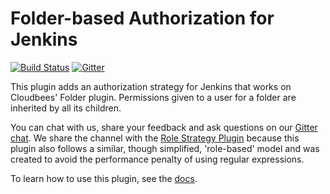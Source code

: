 # Folder-based Authorization for Jenkins

[![Build Status](https://ci.jenkins.io/job/Plugins/job/folder-auth-plugin/job/master/badge/icon)](https://ci.jenkins.io/job/Plugins/job/folder-auth-plugin/job/master/)
[![Gitter](https://badges.gitter.im/jenkinsci/role-strategy-plugin.svg)](https://gitter.im/jenkinsci/role-strategy-plugin?utm_source=badge&utm_medium=badge&utm_campaign=pr-badge)

This plugin adds an authorization strategy for Jenkins that works on Cloudbees' Folder plugin.
Permissions given to a user for a folder are inherited by all its children.

You can chat with us, share your feedback and ask questions on our [Gitter chat](https://gitter.im/jenkinsci/role-strategy-plugin).
We share the channel with the [Role Strategy Plugin](https://github.com/jenkinsci/role-strategy-plugin)
because this plugin also follows a similar, though simplified, 'role-based' model and was created to
avoid the performance penalty of using regular expressions.

To learn how to use this plugin, see the [docs](/docs/usage.md).
